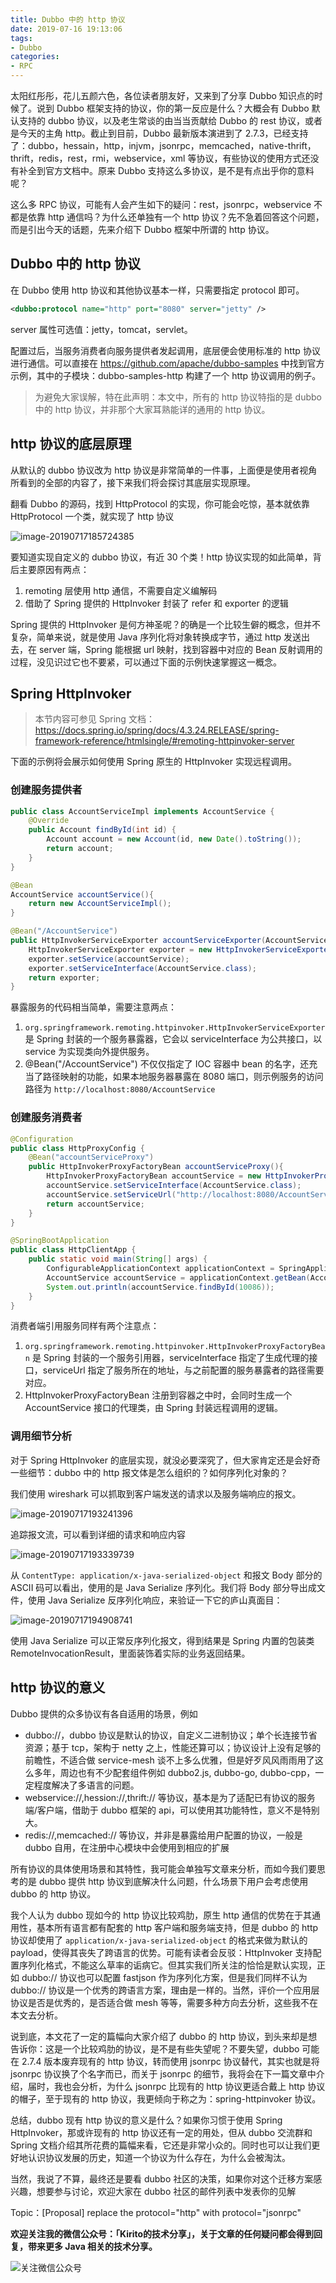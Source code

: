 ```yaml
---
title: Dubbo 中的 http 协议
date: 2019-07-16 19:13:06
tags:
- Dubbo
categories:
- RPC
---
```


太阳红彤彤，花儿五颜六色，各位读者朋友好，又来到了分享 Dubbo 知识点的时候了。说到 Dubbo 框架支持的协议，你的第一反应是什么？大概会有 Dubbo 默认支持的 dubbo 协议，以及老生常谈的由当当贡献给 Dubbo 的     rest 协议，或者是今天的主角 http。截止到目前，Dubbo 最新版本演进到了 2.7.3，已经支持了：dubbo，hessain，http，injvm，jsonrpc，memcached，native-thrift，thrift，redis，rest，rmi，webservice，xml 等协议，有些协议的使用方式还没有补全到官方文档中。原来 Dubbo 支持这么多协议，是不是有点出乎你的意料呢？

这么多 RPC 协议，可能有人会产生如下的疑问：rest，jsonrpc，webservice 不都是依靠 http 通信吗？为什么还单独有一个 http 协议？先不急着回答这个问题，而是引出今天的话题，先来介绍下 Dubbo 框架中所谓的 http 协议。

<!-- more -->

## Dubbo 中的 http 协议

在 Dubbo 使用 http 协议和其他协议基本一样，只需要指定 protocol 即可。

```xml
<dubbo:protocol name="http" port="8080" server="jetty" />
```

server 属性可选值：jetty，tomcat，servlet。

配置过后，当服务消费者向服务提供者发起调用，底层便会使用标准的 http 协议进行通信。可以直接在 https://github.com/apache/dubbo-samples 中找到官方示例，其中的子模块：dubbo-samples-http 构建了一个 http 协议调用的例子。

> 为避免大家误解，特在此声明：本文中，所有的 http 协议特指的是 dubbo 中的 http 协议，并非那个大家耳熟能详的通用的 http 协议。

## http 协议的底层原理

从默认的 dubbo 协议改为 http 协议是非常简单的一件事，上面便是使用者视角所看到的全部的内容了，接下来我们将会探讨其底层实现原理。

翻看 Dubbo 的源码，找到 HttpProtocol 的实现，你可能会吃惊，基本就依靠 HttpProtocol 一个类，就实现了 http 协议

![image-20190717185724385](http://kirito.iocoder.cn/image-20190717185724385.png)

要知道实现自定义的 dubbo 协议，有近 30 个类！http 协议实现的如此简单，背后主要原因有两点：

1. remoting 层使用 http 通信，不需要自定义编解码
2. 借助了 Spring 提供的 HttpInvoker 封装了 refer 和 exporter 的逻辑

Spring 提供的 HttpInvoker 是何方神圣呢？的确是一个比较生僻的概念，但并不复杂，简单来说，就是使用 Java 序列化将对象转换成字节，通过 http 发送出去，在 server 端，Spring 能根据 url 映射，找到容器中对应的 Bean 反射调用的过程，没见识过它也不要紧，可以通过下面的示例快速掌握这一概念。

## Spring HttpInvoker

> 本节内容可参见 Spring 文档：https://docs.spring.io/spring/docs/4.3.24.RELEASE/spring-framework-reference/htmlsingle/#remoting-httpinvoker-server

下面的示例将会展示如何使用 Spring 原生的 HttpInvoker 实现远程调用。

### 创建服务提供者

```java
public class AccountServiceImpl implements AccountService {
    @Override
    public Account findById(int id) {
        Account account = new Account(id, new Date().toString());
        return account;
    }
}
```

```java
@Bean
AccountService accountService(){
    return new AccountServiceImpl();
}

@Bean("/AccountService")
public HttpInvokerServiceExporter accountServiceExporter(AccountService accountService){
    HttpInvokerServiceExporter exporter = new HttpInvokerServiceExporter();
    exporter.setService(accountService);
    exporter.setServiceInterface(AccountService.class);
    return exporter;
}
```

暴露服务的代码相当简单，需要注意两点：

1. `org.springframework.remoting.httpinvoker.HttpInvokerServiceExporter` 是 Spring 封装的一个服务暴露器，它会以 serviceInterface 为公共接口，以 service 为实现类向外提供服务。
2. @Bean("/AccountService") 不仅仅指定了 IOC 容器中 bean 的名字，还充当了路径映射的功能，如果本地服务器暴露在 8080 端口，则示例服务的访问路径为 `http://localhost:8080/AccountService`

### 创建服务消费者

```java
@Configuration
public class HttpProxyConfig {
    @Bean("accountServiceProxy")
    public HttpInvokerProxyFactoryBean accountServiceProxy(){
        HttpInvokerProxyFactoryBean accountService = new HttpInvokerProxyFactoryBean();
        accountService.setServiceInterface(AccountService.class);
        accountService.setServiceUrl("http://localhost:8080/AccountService");
        return accountService;
    }
}
```

```java
@SpringBootApplication
public class HttpClientApp {
    public static void main(String[] args) {
        ConfigurableApplicationContext applicationContext = SpringApplication.run(HttpClientApp.class, args);
        AccountService accountService = applicationContext.getBean(AccountService.class);
        System.out.println(accountService.findById(10086));
    }
}
```

消费者端引用服务同样有两个注意点：

1. `org.springframework.remoting.httpinvoker.HttpInvokerProxyFactoryBean`  是 Spring 封装的一个服务引用器，serviceInterface 指定了生成代理的接口，serviceUrl 指定了服务所在的地址，与之前配置的服务暴露者的路径需要对应。
2. HttpInvokerProxyFactoryBean 注册到容器之中时，会同时生成一个 AccountService 接口的代理类，由 Spring 封装远程调用的逻辑。

### 调用细节分析

对于 Spring HttpInvoker 的底层实现，就没必要深究了，但大家肯定还是会好奇一些细节：dubbo 中的 http 报文体是怎么组织的？如何序列化对象的？

我们使用 wireshark 可以抓取到客户端发送的请求以及服务端响应的报文。

![image-20190717193241396](http://kirito.iocoder.cn/image-20190717193241396.png)

追踪报文流，可以看到详细的请求和响应内容

![image-20190717193339739](http://kirito.iocoder.cn/image-20190717193339739.png)

从 `ContentType: application/x-java-serialized-object` 和报文 Body 部分的 ASCII 码可以看出，使用的是 Java Serialize 序列化。我们将 Body 部分导出成文件，使用 Java Serialize 反序列化响应，来验证一下它的庐山真面目：

![image-20190717194908741](http://kirito.iocoder.cn/image-20190717194908741.png)

使用 Java Serialize 可以正常反序列化报文，得到结果是 Spring 内置的包装类 RemoteInvocationResult，里面装饰着实际的业务返回结果。

## http 协议的意义

Dubbo 提供的众多协议有各自适用的场景，例如

- dubbo://，dubbo 协议是默认的协议，自定义二进制协议；单个长连接节省资源；基于 tcp，架构于 netty 之上，性能还算可以；协议设计上没有足够的前瞻性，不适合做 service-mesh 谈不上多么优雅，但是好歹风风雨雨用了这么多年，周边也有不少配套组件例如 dubbo2.js, dubbo-go, dubbo-cpp，一定程度解决了多语言的问题。
- webservice://,hession://,thrift:// 等协议，基本是为了适配已有协议的服务端/客户端，借助于 dubbo 框架的 api，可以使用其功能特性，意义不是特别大。
- redis://,memcached:// 等协议，并非是暴露给用户配置的协议，一般是 dubbo 自用，在注册中心模块中会使用到相应的扩展

所有协议的具体使用场景和其特性，我可能会单独写文章来分析，而如今我们要思考的是 dubbo 提供 http 协议到底解决什么问题，什么场景下用户会考虑使用 dubbo 的 http 协议。

我个人认为 dubbo 现如今的 http 协议比较鸡肋，原生 http 通信的优势在于其通用性，基本所有语言都有配套的 http 客户端和服务端支持，但是 dubbo 的 http 协议却使用了 `application/x-java-serialized-object` 的格式来做为默认的 payload，使得其丧失了跨语言的优势。可能有读者会反驳：HttpInvoker 支持配置序列化格式，不能这么草率的诟病它。但其实我们所关注的恰恰是默认实现，正如 dubbo:// 协议也可以配置 fastjson 作为序列化方案，但是我们同样不认为 dubbo:// 协议是一个优秀的跨语言方案，理由是一样的。当然，评价一个应用层协议是否是优秀的，是否适合做 mesh 等等，需要多种方向去分析，这些我不在本文去分析。

说到底，本文花了一定的篇幅向大家介绍了 dubbo 的 http 协议，到头来却是想告诉你：这是一个比较鸡肋的协议，是不是有些失望呢？不要失望，dubbo 可能在 2.7.4 版本废弃现有的 http 协议，转而使用 jsonrpc 协议替代，其实也就是将 jsonrpc 协议换了个名字而已，而关于 jsonrpc 的细节，我将会在下一篇文章中介绍，届时，我也会分析，为什么 jsonrpc 比现有的 http 协议更适合戴上 http 协议的帽子，至于现有的 http 协议，我更倾向于称之为：spring-httpinvoker 协议。

总结，dubbo 现有 http 协议的意义是什么？如果你习惯于使用 Spring HttpInvoker，那或许现有的 http 协议还有一定的用处，但从 dubbo 交流群和 Spring 文档介绍其所花费的篇幅来看，它还是非常小众的。同时也可以让我们更好地认识协议发展的历史，知道一个协议为什么存在，为什么会被淘汰。

当然，我说了不算，最终还是要看 dubbo 社区的决策，如果你对这个迁移方案感兴趣，想要参与讨论，欢迎大家在 dubbo 社区的邮件列表中发表你的见解

Topic：[Proposal] replace the protocol="http" with protocol="jsonrpc"



**欢迎关注我的微信公众号：「Kirito的技术分享」，关于文章的任何疑问都会得到回复，带来更多 Java 相关的技术分享。**

![关注微信公众号](http://kirito.iocoder.cn/qrcode_for_gh_c06057be7960_258%20%281%29.jpg)